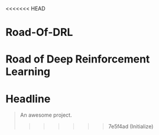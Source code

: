 <<<<<<< HEAD
# Road-Of-DRL
Road of Deep Reinforcement Learning
=======
# Headline

> An awesome project.
>>>>>>> 7e5f4ad (Initialize)
